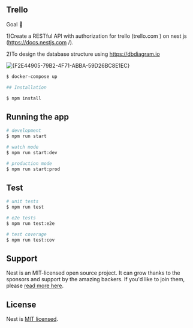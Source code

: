 ## Trello


Goal 🎯


1)Create a RESTful API with authorization for trello (trello.com ) on nest js (https://docs.nestjs.com /).


2)To design the database structure using https://dbdiagram.io

![{F2E44905-79B2-4F71-ABBA-59D26BC8E1EC}](https://github.com/user-attachments/assets/7c35c98c-cbfa-4d68-b20b-f9e8c5312925)


```bash
$ docker-compose up

## Installation
```
```bash
$ npm install
```

## Running the app

```bash
# development
$ npm run start

# watch mode
$ npm run start:dev

# production mode
$ npm run start:prod
```

## Test

```bash
# unit tests
$ npm run test

# e2e tests
$ npm run test:e2e

# test coverage
$ npm run test:cov
```

## Support

Nest is an MIT-licensed open source project. It can grow thanks to the sponsors and support by the amazing backers. If you'd like to join them, please [read more here](https://docs.nestjs.com/support).

## License

Nest is [MIT licensed](LICENSE).
